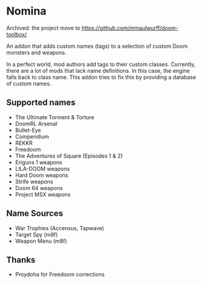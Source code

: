 # Nomina

Archived: the project move to https://github.com/mmaulwurff/doom-toolbox/

An addon that adds custom names (tags) to a selection of custom Doom monsters
and weapons.

In a perfect world, mod authors add tags to their custom classes. Currently,
there are a lot of mods that lack name definitions. In this case, the engine
falls back to class name. This addon tries to fix this by providing a database
of custom names.

## Supported names

* The Ultimate Torment & Torture
* DoomRL Arsenal
* Bullet-Eye
* Compendium
* REKKR
* Freedoom
* The Adventures of Square (Episodes 1 & 2)
* Eriguns 1 weapons
* LILA-DOOM weapons
* Hard Doom weapons
* Strife weapons
* Doom 64 weapons
* Project MSX weapons

## Name Sources

* War Trophies (Accensus, Tapwave)
* Target Spy (m8f)
* Weapon Menu (m8f)

## Thanks

* Proydoha for Freedoom corrections
